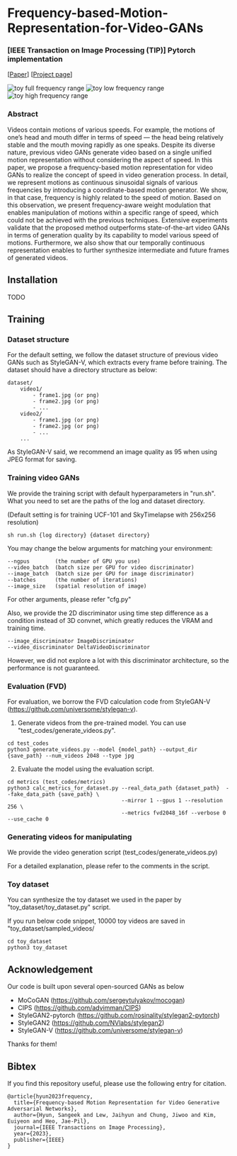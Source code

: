 # Frequency-based-Motion-Representation-for-Video-GANs

### [IEEE Transaction on Image Processing (TIP)] Pytorch implementation
[[Paper](https://ieeexplore.ieee.org/document/10183834)] [[Project page](https://hse1032.github.io/Frequency-based-Motion-Representation-for-Video-GANs-project-page/)]

<div>
<!-- ![toy_original](https://github.com/hse1032/Frequency-based-Motion-Representation-for-Video-GANs/assets/115209649/3969a94f-7685-4691-a459-87dfad6f0b5b)
![toy_low](https://github.com/hse1032/Frequency-based-Motion-Representation-for-Video-GANs/assets/115209649/ee959277-fb2e-4e7a-9cd6-babc28557244)
![toy_high](https://github.com/hse1032/Frequency-based-Motion-Representation-for-Video-GANs/assets/115209649/c7b58b96-0638-431c-a29f-470b2fc8df60) -->
<img src="https://github.com/hse1032/Frequency-based-Motion-Representation-for-Video-GANs/assets/115209649/3969a94f-7685-4691-a459-87dfad6f0b5b" alt="toy full frequency range"\>
<img src="https://github.com/hse1032/Frequency-based-Motion-Representation-for-Video-GANs/assets/115209649/ee959277-fb2e-4e7a-9cd6-babc28557244" alt="toy low frequency range"\>
<img src="https://github.com/hse1032/Frequency-based-Motion-Representation-for-Video-GANs/assets/115209649/c7b58b96-0638-431c-a29f-470b2fc8df60" alt="toy high frequency range"\>
</div>

### Abstract
Videos contain motions of various speeds. For example, the motions of one’s head and mouth differ in terms of speed — the head being relatively stable and the mouth moving rapidly as one speaks. Despite its diverse nature, previous video GANs generate video based on a single unified motion representation without considering the aspect of speed. In this paper, we propose a frequency-based motion representation for video GANs to realize the concept of speed in video generation process. In detail, we represent motions as continuous sinusoidal signals of various frequencies by introducing a coordinate-based motion generator. We show, in that case, frequency is highly related to the speed of motion. Based on this observation, we present frequency-aware weight modulation that enables manipulation of motions within a specific range of speed, which could not be achieved with the previous techniques. Extensive experiments validate that the proposed method outperforms state-of-the-art video GANs in terms of generation quality by its capability to model various speed of motions. Furthermore, we also show that our temporally continuous representation enables to further synthesize intermediate and future frames of generated
videos.


## Installation
TODO


## Training
### Dataset structure
For the default setting, we follow the dataset structure of previous video GANs such as StyleGAN-V, which extracts every frame before training.
The dataset should have a directory structure as below:
```
dataset/
    video1/
        - frame1.jpg (or png)
        - frame2.jpg (or png)
        - ...
    video2/
        - frame1.jpg (or png)
        - frame2.jpg (or png)
        - ...
    ...
```
As StyleGAN-V said, we recommend an image quality as 95 when using JPEG format for saving.

### Training video GANs
We provide the training script with default hyperparameters in "run.sh".
What you need to set are the paths of the log and dataset directory.

(Default setting is for training UCF-101 and SkyTimelapse with 256x256 resolution)
```
sh run.sh {log directory} {dataset directory}
```

You may change the below arguments for matching your environment:
```
--ngpus        (the number of GPU you use)
--video_batch  (batch size per GPU for video discriminator)
--image_batch  (batch size per GPU for image discriminator)
--batches      (the number of iterations)
--image_size   (spatial resolution of image)
```
For other arguments, please refer "cfg.py"

Also, we provide the 2D discriminator using time step difference as a condition instead of 3D convnet, which greatly reduces the VRAM and training time.
```
--image_discriminator ImageDiscriminator
--video_discriminator DeltaVideoDiscriminator
```
However, we did not explore a lot with this discriminator architecture, so the performance is not guaranteed.


### Evaluation (FVD)
For evaluation, we borrow the FVD calculation code from StyleGAN-V (https://github.com/universome/stylegan-v).

1. Generate videos from the pre-trained model. You can use "test_codes/generate_videos.py".
```
cd test_codes
python3 generate_videos.py --model {model_path} --output_dir {save_path} --num_videos 2048 --type jpg
```

2. Evaluate the model using the evaluation script.
```
cd metrics (test_codes/metrics)
python3 calc_metrics_for_dataset.py --real_data_path {dataset_path}  --fake_data_path {save_path} \
                                    --mirror 1 --gpus 1 --resolution 256 \
                                    --metrics fvd2048_16f --verbose 0 --use_cache 0
```

### Generating videos for manipulating
We provide the video generation script (test_codes/generate_videos.py)

For a detailed explanation, please refer to the comments in the script.



### Toy dataset
You can synthesize the toy dataset we used in the paper by "toy_dataset/toy_dataset.py" script.

If you run below code snippet, 10000 toy videos are saved in "toy_dataset/sampled_videos/
```
cd toy_dataset
python3 toy_dataset
```


## Acknowledgement
Our code is built upon several open-sourced GANs as below

- MoCoGAN (https://github.com/sergeytulyakov/mocogan)
- CIPS (https://github.com/advimman/CIPS)
- StyleGAN2-pytorch (https://github.com/rosinality/stylegan2-pytorch)
- StyleGAN2 (https://github.com/NVlabs/stylegan2)
- StyleGAN-V (https://github.com/universome/stylegan-v)

Thanks for them!


## Bibtex
If you find this repository useful, please use the following entry for citation.
```
@article{hyun2023frequency,
  title={Frequency-based Motion Representation for Video Generative Adversarial Networks},
  author={Hyun, Sangeek and Lew, Jaihyun and Chung, Jiwoo and Kim, Euiyeon and Heo, Jae-Pil},
  journal={IEEE Transactions on Image Processing},
  year={2023},
  publisher={IEEE}
}
```
